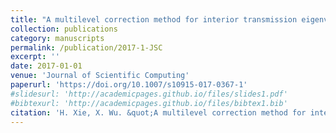 ```yaml
---
title: "A multilevel correction method for interior transmission eigenvalue problem"
collection: publications
category: manuscripts
permalink: /publication/2017-1-JSC
excerpt: ''
date: 2017-01-01
venue: 'Journal of Scientific Computing'
paperurl: 'https://doi.org/10.1007/s10915-017-0367-1'
#slidesurl: 'http://academicpages.github.io/files/slides1.pdf'
#bibtexurl: 'http://academicpages.github.io/files/bibtex1.bib'
citation: 'H. Xie, X. Wu. &quot;A multilevel correction method for interior transmission eigenvalue problem.&quot; <i>Journal of Scientific Computing</i>. 72(2), 586-604, 2017. https://doi.org/10.1007/s10915-017-0367-1'
---
```



